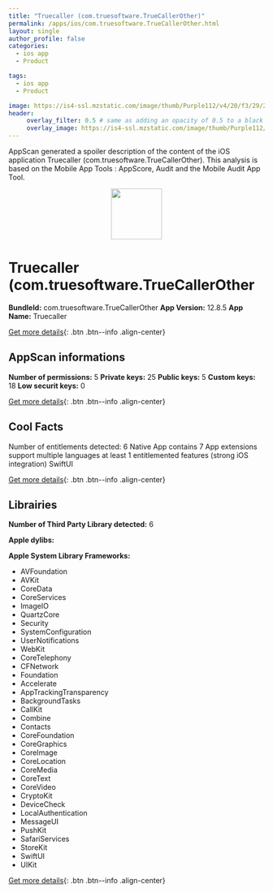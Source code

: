 ```yaml
---
title: "Truecaller (com.truesoftware.TrueCallerOther)"
permalink: /apps/ios/com.truesoftware.TrueCallerOther.html
layout: single
author_profile: false
categories: 
  - ios app 
  - Product 

tags: 
  - ios app 
  - Product 

image: https://is4-ssl.mzstatic.com/image/thumb/Purple112/v4/20/f3/29/20f32910-4c1c-35f2-f655-41bbe6e518c4/AppIcon-0-1x_U007emarketing-0-5-0-85-220.png/512x512bb.jpg
header: 
     overlay_filter: 0.5 # same as adding an opacity of 0.5 to a black background
     overlay_image: https://is4-ssl.mzstatic.com/image/thumb/Purple112/v4/20/f3/29/20f32910-4c1c-35f2-f655-41bbe6e518c4/AppIcon-0-1x_U007emarketing-0-5-0-85-220.png/512x512bb.jpg
---
```

AppScan generated a spoiler description of the content of the iOS application Truecaller (com.truesoftware.TrueCallerOther). This analysis is based on the Mobile App Tools : AppScore, Audit and the Mobile Audit App Tool.

  
  
<div style="text-align: center;"><img src="https://is4-ssl.mzstatic.com/image/thumb/Purple112/v4/20/f3/29/20f32910-4c1c-35f2-f655-41bbe6e518c4/AppIcon-0-1x_U007emarketing-0-5-0-85-220.png/512x512bb.jpg" width="100" height="100"></div>  
  
# Truecaller (com.truesoftware.TrueCallerOther

**BundleId:** com.truesoftware.TrueCallerOther
**App Version:** 12.8.5
**App Name:** Truecaller


[Get more details](/pricing.html){: .btn .btn--info .align-center}  
  
## AppScan informations 

**Number of permissions:** 5
**Private keys:** 25
**Public keys:** 5
**Custom keys:** 18
**Low securit keys:** 0
  
[Get more details](/pricing.html){: .btn .btn--info .align-center}

## Cool Facts

Number of entitlements detected: 6
Native App
contains 7 App extensions
support multiple languages
at least 1 entitlemented features (strong iOS integration)
SwiftUI
  
[Get more details](/pricing.html){: .btn .btn--info .align-center}

## Librairies 
**Number of Third Party Library detected:** 6

**Apple dylibs:**


**Apple System Library Frameworks:**
- AVFoundation
- AVKit
- CoreData
- CoreServices
- ImageIO
- QuartzCore
- Security
- SystemConfiguration
- UserNotifications
- WebKit
- CoreTelephony
- CFNetwork
- Foundation
- Accelerate
- AppTrackingTransparency
- BackgroundTasks
- CallKit
- Combine
- Contacts
- CoreFoundation
- CoreGraphics
- CoreImage
- CoreLocation
- CoreMedia
- CoreText
- CoreVideo
- CryptoKit
- DeviceCheck
- LocalAuthentication
- MessageUI
- PushKit
- SafariServices
- StoreKit
- SwiftUI
- UIKit


  
[Get more details](/pricing.html){: .btn .btn--info .align-center}

